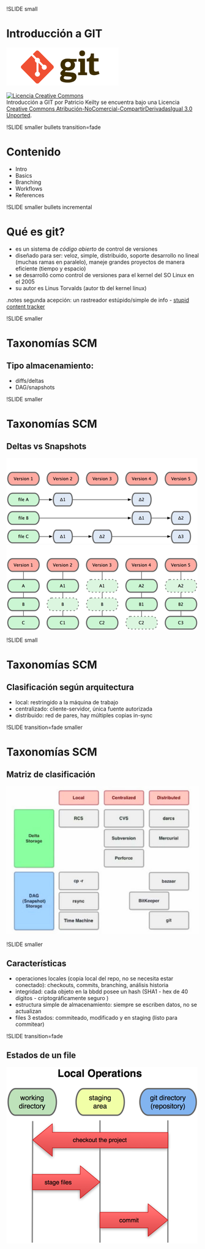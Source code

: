 !SLIDE small
# Introducción a GIT #

![Git logo](../2color-lightbg.png) 

<a rel="license" href="http://creativecommons.org/licenses/by-nc-sa/3.0/"><img alt="Licencia Creative Commons" style="border-width:0" src="image/intro/../cc-by-nc-sa-88x31.png" /></a><br /><span xmlns:dct="http://purl.org/dc/terms/" href="http://purl.org/dc/dcmitype/InteractiveResource" property="dct:title" rel="dct:type">Introducción a GIT</span> por <span xmlns:cc="http://creativecommons.org/ns#" property="cc:attributionName">Patricio Keilty</span> se encuentra bajo una Licencia <a rel="license" href="http://creativecommons.org/licenses/by-nc-sa/3.0/">Creative Commons Atribución-NoComercial-CompartirDerivadasIgual 3.0 Unported</a>.

!SLIDE smaller bullets transition=fade
# Contenido #

* Intro
* Basics
* Branching
* Workflows
* References

!SLIDE smaller bullets incremental
# Qué es git? #
* es un sistema de _código abierto_ de control de versiones 
* diseñado para ser: veloz, simple, distribuido, soporte desarrollo no lineal (muchas ramas en paralelo), maneje grandes proyectos de manera eficiente (tiempo y espacio) 
* se desarrolló como control de versiones para el kernel del SO Linux en el 2005
* su autor es Linus Torvalds (autor tb del kernel linux)

.notes segunda acepción: un rastreador estúpido/simple de info - [stupid content tracker](http://translate.google.com/#auto|es|you%20are%20a%20git)

!SLIDE smaller
# Taxonomías  SCM #
## Tipo almacenamiento: ##
* diffs/deltas
* DAG/snapshots

!SLIDE smaller
# Taxonomías  SCM #
## Deltas vs Snapshots ##
![delta](diff-storage-5.png)
![dag](snapshot-storage-5.png)

!SLIDE small
# Taxonomías  SCM #
## Clasificación según arquitectura ##
* local: restringido a la máquina de trabajo
* centralizado: cliente-servidor, única fuente autorizada
* distribuido: red de pares, hay múltiples copias in-sync

!SLIDE transition=fade smaller
# Taxonomías  SCM #
## Matriz de clasificación ##
![tax](taxonomy-matrix.png)

!SLIDE smaller
## Características ##
* operaciones locales (copia local del repo, no se necesita estar conectado): checkouts, commits, branching, análisis historia
* integridad: cada objeto en la bbdd posee un hash (SHA1 - hex de 40 dígitos - criptográficamente seguro )
* estructura simple de almacenamiento: siempre se escriben datos, no se actualizan
* files 3 estados: commiteado, modificado y en staging (listo para commitear)

!SLIDE transition=fade
## Estados de un file ##
![local](local-states.png)

